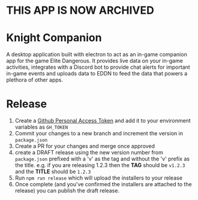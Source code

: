 # THIS APP IS NOW ARCHIVED

# Knight Companion

A desktop application built with electron to act as an in-game companion app for the game Elite Dangerous. It provides live data on your in-game activities, integrates with a Discord bot to provide chat alerts for important in-game events and uploads data to EDDN to feed the data that powers a plethora of other apps.

# Release

1. Create a [Github Personal Access Token](https://github.com/settings/tokens/new) and add it to your environment variables as `GH_TOKEN`
2. Commit your changes to a new branch and increment the version in `package.json`
3. Create a PR for your changes and merge once approved
4. create a DRAFT release using the new version number from `package.json` prefixed with a 'v' as the tag and without the 'v' prefix as the title. e.g. if you are releasing 1.2.3 then the **TAG** should be `v1.2.3` and the **TITLE** should be `1.2.3`
5. Run `npm run release` which will upload the installers to your release
6. Once complete (and you've confirmed the installers are attached to the release) you can publish the draft release.
